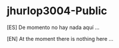 # jhurlop3004-Public
[ES] De momento no hay nada aquí ...

[EN] At the moment there is nothing here ...
